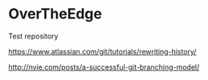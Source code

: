 # OverTheEdge
Test repository


https://www.atlassian.com/git/tutorials/rewriting-history/

http://nvie.com/posts/a-successful-git-branching-model/

